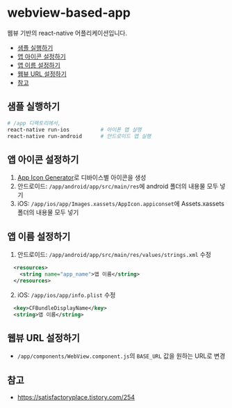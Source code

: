 # webview-based-app

웹뷰 기반의 react-native 어플리케이션입니다.

- [샘플 실행하기](#-샘플-실행하기)
- [앱 아이콘 설정하기](#-앱-아이콘-설정하기)
- [앱 이름 설정하기](#-앱-이름-설정하기)
- [웹뷰 URL 설정하기](#-웹뷰-url-설정하기)
- [참고](#-참고)

## 샘플 실행하기

```sh
# /app 디렉토리에서,
react-native run-ios          # 아이폰 앱 실행
react-native run-android      # 안드로이드 앱 실행
```

## 앱 아이콘 설정하기

1. [App Icon Generator](https://appicon.co/)로 디바이스별 아이콘을 생성
2. 안드로이드: `/app/android/app/src/main/res`에 android 폴더의 내용물 모두 넣기
3. iOS: `/app/ios/app/Images.xassets/AppIcon.appiconset`에 Assets.xassets 폴더의 내용물 모두 넣기

## 앱 이름 설정하기

1. 안드로이드: `/app/android/app/src/main/res/values/strings.xml` 수정
  ```xml
    <resources>
      <string name="app_name">앱 이름</string>
    </resources>
  ```
2. iOS: `/app/ios/app/info.plist` 수정
  ```xml
    <key>CFBundleDisplayName</key>
    <string>앱 이름</string>
  ```

## 웹뷰 URL 설정하기

- `/app/components/WebView.component.js`의 `BASE_URL` 값을 원하는 URL로 변경

## 참고 

- https://satisfactoryplace.tistory.com/254
